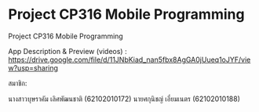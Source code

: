 # Project CP316 Mobile Programming
Project CP316 Mobile Programming

App Description & Preview (videos) : https://drive.google.com/file/d/11JNbKiad_nan5fbx8AgGA0jUueq1oJYF/view?usp=sharing

สมาชิก:

นางสาวบุษราคัม เลิศพัฒนชาติ (62102010172)
นายศกุนิชญ์ เอี่ยมเนตร (62102010188)
